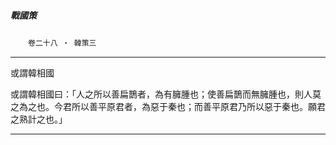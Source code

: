 

##### 戰國策
　　`卷二十八 ‧ 韓策三`

* * *

或謂韓相國

或謂韓相國曰：「人之所以善扁鵲者，為有臃腫也；使善扁鵲而無臃腫也，則人莫之為之也。今君所以善平原君者，為惡于秦也；而善平原君乃所以惡于秦也。願君之熟計之也。」

* * *

